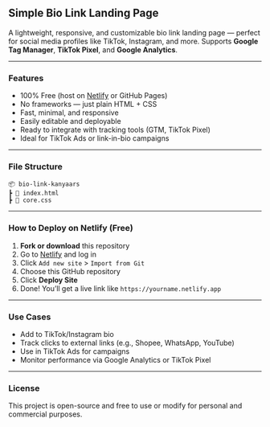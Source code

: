## Simple Bio Link Landing Page

A lightweight, responsive, and customizable bio link landing page — perfect for social media profiles like TikTok, Instagram, and more. Supports **Google Tag Manager**, **TikTok Pixel**, and **Google Analytics**.

---

### Features

* 100% Free (host on [Netlify](https://www.netlify.com) or GitHub Pages)
* No frameworks — just plain HTML + CSS
* Fast, minimal, and responsive
* Easily editable and deployable
* Ready to integrate with tracking tools (GTM, TikTok Pixel)
* Ideal for TikTok Ads or link-in-bio campaigns

---

### File Structure

```
📦 bio-link-kanyaars
┣ 📄 index.html
┣ 📄 core.css
```

---

### How to Deploy on Netlify (Free)

1. **Fork or download** this repository
2. Go to [Netlify](https://app.netlify.com/) and log in
3. Click `Add new site` > `Import from Git`
4. Choose this GitHub repository
5. Click **Deploy Site**
6. Done! You’ll get a live link like `https://yourname.netlify.app`

---

### Use Cases

* Add to TikTok/Instagram bio
* Track clicks to external links (e.g., Shopee, WhatsApp, YouTube)
* Use in TikTok Ads for campaigns
* Monitor performance via Google Analytics or TikTok Pixel

---

### License

This project is open-source and free to use or modify for personal and commercial purposes.
